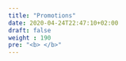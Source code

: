```yaml
---
title: "Promotions"
date: 2020-04-24T22:47:10+02:00
draft: false
weight : 190
pre: "<b> </b>"
---
```

